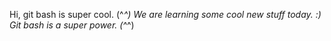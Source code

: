 Hi, git bash is super cool. (^_^)
We are learning some cool new stuff today. :)
Git bash is a super power. (^_^)
